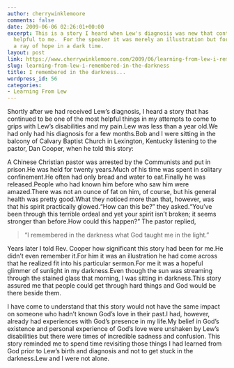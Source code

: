 ```yaml
---
author: cherrywinklemoore
comments: false
date: 2009-06-06 02:26:01+00:00
excerpt: This is a story I heard when Lew's diagnosis was new that continues to be
  helpful to me.  For the speaker it was merely an illustration but for me it was
  a ray of hope in a dark time.
layout: post
link: https://www.cherrywinklemoore.com/2009/06/learning-from-lew-i-remembered-in-the-darkness/
slug: learning-from-lew-i-remembered-in-the-darkness
title: I remembered in the darkness...
wordpress_id: 56
categories:
- Learning From Lew
---
```


Shortly after we had received Lew’s diagnosis, I heard a story that has continued to be one of the most helpful things in my attempts to come to grips with Lew’s disabilities and my pain.Lew was less than a year old.We had only had his diagnosis for a few months.Bob and I were sitting in the balcony of Calvary Baptist Church in Lexington, Kentucky listening to the pastor, Dan Cooper, when he told this story:

A Chinese Christian pastor was arrested by the Communists and put in prison.He was held for twenty years.Much of his time was spent in solitary confinement.He often had only bread and water to eat.Finally he was released.People who had known him before who saw him were amazed.There was not an ounce of fat on him, of course, but his general health was pretty good.What they noticed more than that, however, was that his spirit practically glowed.“How can this be?” they asked.“You’ve been through this terrible ordeal and yet your spirit isn’t broken; it seems stronger than before.How could this happen?” The pastor replied,


<blockquote>“I remembered in the darkness what God taught me in the light.”</blockquote>


Years later I told Rev. Cooper how significant this story had been for me.He didn’t even remember it.For him it was an illustration he had come across that he realized fit into his particular sermon.For me it was a hopeful glimmer of sunlight in my darkness.Even though the sun was streaming through the stained glass that morning, I was sitting in darkness.This story assured me that people could get through hard things and God would be there beside them.

I have come to understand that this story would not have the same impact on someone who hadn’t known God’s love in their past.I had, however, already had experiences with God’s presence in my life.My belief in God’s existence and personal experience of God’s love were unshaken by Lew’s disabilities but there were times of incredible sadness and confusion. This story reminded me to spend time revisiting those things I had learned from God prior to Lew’s birth and diagnosis and not to get stuck in the darkness.Lew and I were not alone.
